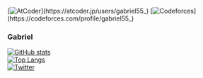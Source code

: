[![AtCoder](https://img.shields.io/endpoint?url=https%3A%2F%2Fatcoder-badges.now.sh%2Fapi%2Fatcoder%2Fjson%2Fgabriel55_)](https://atcoder.jp/users/gabriel55_)
[![Codeforces](https://img.shields.io/endpoint?url=https%3A%2F%2Fatcoder-badges.now.sh%2Fapi%2Fcodeforces%2Fjson%2Fgabriel55_)](https://codeforces.com/profile/gabriel55_) <br>
### Gabriel

[![GitHub stats](https://github-readme-stats.vercel.app/api?username=gabriel-55&count_private=true&show_icons=true)](https://github.com/gabriel-55?tab=repositories)<br>
[![Top Langs](https://github-readme-stats.vercel.app/api/top-langs/?username=gabriel-55&layout=compact&langs_count=8)](https://github.com/gabriel-55?tab=repositories) <br>
[![Twitter](https://img.shields.io/twitter/follow/gabriel55_?style=social)](https://twitter.com/gabriel55_)
